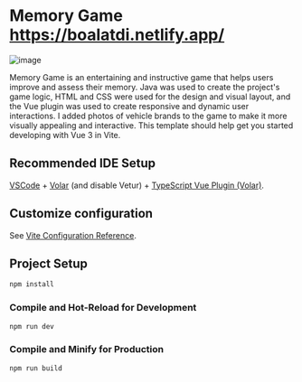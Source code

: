 # Memory Game https://boalatdi.netlify.app/

![image](https://github.com/user-attachments/assets/d0aea76a-80d3-4061-b288-c2ea1c1bb3f0)

Memory Game is an entertaining and instructive game that helps users improve and assess their memory. Java was used to create the project's game logic, HTML and CSS were used for the design and visual layout, and the Vue plugin was used to create responsive and dynamic user interactions. I added photos of vehicle brands to the game to make it more visually appealing and interactive.
This template should help get you started developing with Vue 3 in Vite.

## Recommended IDE Setup

[VSCode](https://code.visualstudio.com/) + [Volar](https://marketplace.visualstudio.com/items?itemName=Vue.volar) (and disable Vetur) + [TypeScript Vue Plugin (Volar)](https://marketplace.visualstudio.com/items?itemName=Vue.vscode-typescript-vue-plugin).

## Customize configuration

See [Vite Configuration Reference](https://vitejs.dev/config/).

## Project Setup

```sh
npm install
```

### Compile and Hot-Reload for Development

```sh
npm run dev
```

### Compile and Minify for Production

```sh
npm run build
```
